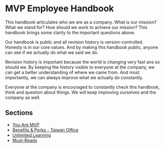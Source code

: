 # MVP Employee Handbook

This handbook articulates who we are as a company.
What is our mission? What we stand for? How should we work to achieve our mission?
This handbook brings some clarity to the important questions above.

Our handbook is public and all revision history is version-controlled.
Honesty is in our core values. 
And by making this handbook public, anyone can see if we actually do what we said we do. 

Revision history is important because the world is changing very fast ans so should we.
By keeping the history visible to everyone at the company, we can get a better understanding
of where we came from. 
And most importantly, we can always improve what we actually do constantly. 

Everyone at the company is encouraged to constantly check this handbook, think and question about
things. We will keep improving ourselves and the company as well.

## Sections

* [You Are MVP](https://github.com/MVPFastlane/handbook/blob/master/you-are-mvp.md)
* [Benefits & Perks - Taiwan Office](https://github.com/MVPFastlane/handbook/blob/master/benefits-and-perks-taiwan-office.md)
* [Unlimited Learning](https://github.com/MVPFastlane/handbook/blob/master/unlimited-learning.md)
* [Must-Reads](https://github.com/MVPFastlane/handbook/blob/master/must-reads.md)
